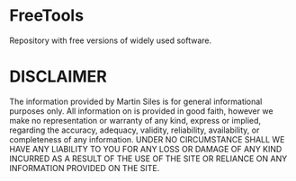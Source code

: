 # FreeTools
Repository with free versions of widely used software.
# DISCLAIMER
The information provided by Martin Siles is for general informational purposes only. All information on is provided in good faith, however we make no representation or warranty of any kind, express or implied, regarding the accuracy, adequacy, validity, reliability, availability, or completeness of any information. UNDER NO CIRCUMSTANCE SHALL WE HAVE ANY LIABILITY TO YOU FOR ANY LOSS OR DAMAGE OF ANY KIND INCURRED AS A RESULT OF THE USE OF THE SITE OR RELIANCE ON ANY INFORMATION PROVIDED ON THE SITE.
